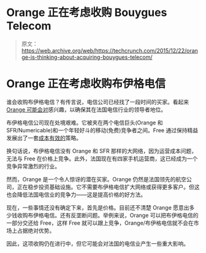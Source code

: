 # Orange 正在考虑收购 Bouygues Telecom 

> 原文：<https://web.archive.org/web/https://techcrunch.com/2015/12/22/orange-is-thinking-about-acquiring-bouygues-telecom/>

# Orange 正在考虑收购布伊格电信

谁会收购布伊格电信？有传言说，电信公司已经找了一段时间的买家。看起来 [Orange 可能会对](https://web.archive.org/web/20230125083941/http://www.lesechos.fr/journal20151222/lec2_high_tech_et_medias/021573564329-orange-et-bouygues-vont-continuer-de-discuter-pendant-les-fetes-1186799.php)感兴趣，以确保其在法国电信行业的领导者地位。

布伊格电信公司现在处境艰难。它被夹在两个电信巨头(Orange 和 SFR/Numericable)和一个年轻好斗的移动(免费)竞争者之间。Free 通过保持精益发展出了一套[成本有效的](https://web.archive.org/web/20230125083941/https://techcrunch.com/2012/09/03/how-the-telecom-company-free-disrupted-the-mobile-landscape-in-france/)策略。

换句话说，布伊格电信没有 Orange 和 SFR 那样的大网络，因为运营成本问题，无法与 Free 在价格上竞争。此外，法国现在有四家手机运营商，这已经成为一个竞争异常激烈的行业。

然而，Orange 是一个令人惊讶的潜在买家。Orange 仍然是法国领先的航空公司，正在稳步投资基础设施。它不需要布伊格电信扩大网络或获得更多客户。但这也会降低法国电信业的竞争力——这是提高价格的好方法。

现在，一些事情还没有确定下来，首先是价格。目前还不清楚 Orange 愿意出多少钱收购布伊格电信。还有反垄断问题。举例来说，Orange 可以把布伊格电信的一部分交还给 Free，这样 Free 就可以跟上竞争，Orange/布伊格电信就不会在市场上占据绝对优势。

因此，这项收购仍在进行中，但它可能会对法国的电信业产生一些重大影响。